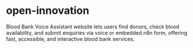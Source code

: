 # open-innovation
Blood Bank Voice Assistant website lets users find donors, check blood availability, and submit enquiries via voice or embedded n8n form, offering fast, accessible, and interactive blood bank services.
